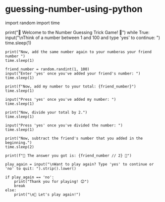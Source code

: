 # guessing-number-using-python
import random
import time

print("🎲 Welcome to the Number Guessing Trick Game! 🎲")
while True:
    input("\nThink of a number between 1 and 100 and type 'yes' to continue: ")
    time.sleep(1)

    print("Now, add the same number again to your numberas your friend number ")
    time.sleep(1)

    friend_number = random.randint(1, 100)
    input("Enter 'yes' once you've added your friend's number: ")
    time.sleep(1)

    print(f"Now, add my number to your total: {friend_number}")
    time.sleep(1)
    
    input("Press 'yes' once you've added my number: ")
    time.sleep(1)

    print("Now, divide your total by 2.")
    time.sleep(1)

    input("Press 'yes' once you've divided the number: ")
    time.sleep(1)

    print("Now, subtract the friend's number that you added in the beginning.")
    time.sleep(2)

    print(f"🎉 The answer you got is: {friend_number // 2} 🎉")
    
    play_again = input("\nWant to play again? Type 'yes' to continue or 'no' to quit: ").strip().lower()
    
    if play_again == 'no':
        print("Thank you for playing! 😊")
        break
    else:
        print("\n🔁 Let's play again!")
